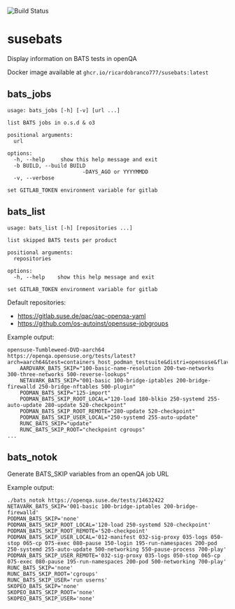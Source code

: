 ![Build Status](https://github.com/ricardobranco777/susebats/actions/workflows/ci.yml/badge.svg)

# susebats

Display information on BATS tests in openQA

Docker image available at `ghcr.io/ricardobranco777/susebats:latest`

## bats_jobs

```
usage: bats_jobs [-h] [-v] [url ...]

list BATS jobs in o.s.d & o3

positional arguments:
  url

options:
  -h, --help     show this help message and exit
  -b BUILD, --build BUILD
                        -DAYS_AGO or YYYYMMDD
  -v, --verbose

set GITLAB_TOKEN environment variable for gitlab
```

## bats_list

```
usage: bats_list [-h] [repositories ...]

list skipped BATS tests per product

positional arguments:
  repositories

options:
  -h, --help    show this help message and exit

set GITLAB_TOKEN environment variable for gitlab
```

Default repositories:
- https://gitlab.suse.de/qac/qac-openqa-yaml
- https://github.com/os-autoinst/opensuse-jobgroups

Example output:

```
opensuse-Tumbleweed-DVD-aarch64     https://openqa.opensuse.org/tests/latest?arch=aarch64&test=containers_host_podman_testsuite&distri=opensuse&flavor=DVD&version=Tumbleweed
	AARDVARK_BATS_SKIP="100-basic-name-resolution 200-two-networks 300-three-networks 500-reverse-lookups"
	NETAVARK_BATS_SKIP="001-basic 100-bridge-iptables 200-bridge-firewalld 250-bridge-nftables 500-plugin"
	PODMAN_BATS_SKIP="125-import"
	PODMAN_BATS_SKIP_ROOT_LOCAL="120-load 180-blkio 250-systemd 255-auto-update 280-update 520-checkpoint"
	PODMAN_BATS_SKIP_ROOT_REMOTE="280-update 520-checkpoint"
	PODMAN_BATS_SKIP_USER_LOCAL="250-systemd 255-auto-update"
	RUNC_BATS_SKIP="update"
	RUNC_BATS_SKIP_ROOT="checkpoint cgroups"
...
```

## bats_notok

Generate BATS_SKIP variables from an openQA job URL

Example output:

```
./bats_notok https://openqa.suse.de/tests/14632422
NETAVARK_BATS_SKIP='001-basic 100-bridge-iptables 200-bridge-firewalld'
PODMAN_BATS_SKIP='none'
PODMAN_BATS_SKIP_ROOT_LOCAL='120-load 250-systemd 520-checkpoint'
PODMAN_BATS_SKIP_ROOT_REMOTE='520-checkpoint'
PODMAN_BATS_SKIP_USER_LOCAL='012-manifest 032-sig-proxy 035-logs 050-stop 065-cp 075-exec 080-pause 150-login 195-run-namespaces 200-pod 250-systemd 255-auto-update 500-networking 550-pause-process 700-play'
PODMAN_BATS_SKIP_USER_REMOTE='032-sig-proxy 035-logs 050-stop 065-cp 075-exec 080-pause 195-run-namespaces 200-pod 500-networking 700-play'
RUNC_BATS_SKIP='none'
RUNC_BATS_SKIP_ROOT='cgroups'
RUNC_BATS_SKIP_USER='run userns'
SKOPEO_BATS_SKIP='none'
SKOPEO_BATS_SKIP_ROOT='none'
SKOPEO_BATS_SKIP_USER='none'
```
